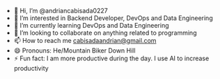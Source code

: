 - 👋 Hi, I’m @andriancabisada0227
- 👀 I’m interested in Backend Developer, DevOps and Data Engineering
- 🌱 I’m currently learning DevOps and Data Engineering
- 💞️ I’m looking to collaborate on anything related to programming
- 📫 How to reach me cabisadaandrian@gmail.com
- 😄 Pronouns: He/Mountain Biker Down Hill
- ⚡ Fun fact: I am more productive during the day. I use AI to increase productivity

<!---
andriancabisada0227/andriancabisada0227 is a ✨ special ✨ repository because its `README.md` (this file) appears on your GitHub profile.
You can click the Preview link to take a look at your changes.
--->
